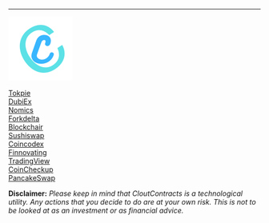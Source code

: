---
![CCSLOGO](https://raw.githubusercontent.com/CloutContracts/cloutcontracts.github.io/main/assets/images/c-128x128.png)

[Tokpie](https://tokpie.com/view_exchange/ccs-eth/) \
[DubiEx](https://dubiex.com/0x1da4858ad385cc377165A298CC2CE3fce0C5fD31/ETH) \
[Nomics](https://nomics.com/assets/ccs2-cloutcontracts) \
[Forkdelta](https://forkdelta.app/#!/trade/0x1da4858ad385cc377165a298cc2ce3fce0c5fd31-ETH) \
[Blockchair](https://blockchair.com/id/ethereum/erc-20/token/0x1da4858ad385cc377165A298CC2CE3fce0C5fD31) \
[Sushiswap](https://analytics.sushi.com/tokens/0x1da4858ad385cc377165a298cc2ce3fce0c5fd31) \
[Coincodex](https://coincodex.com/crypto/cloutcontracts/) \
[Finnovating](https://signup.finnovating.com/challenges/detail/cloutContracts-startup-tech-call) \
[TradingView](https://www.tradingview.com/symbols/CCSWETH/) \
[CoinCheckup](https://coincheckup.com/coins/cloutcontracts) \
[PancakeSwap](https://pancakeswap.finance/info/token/0x3e3b357061103dc040759ac7dceeaba9901043ad)

**Disclaimer:** *Please keep in mind that CloutContracts is a technological utility. Any actions that you decide to do are at your own risk. This is not to be looked at as an investment or as financial advice.*
